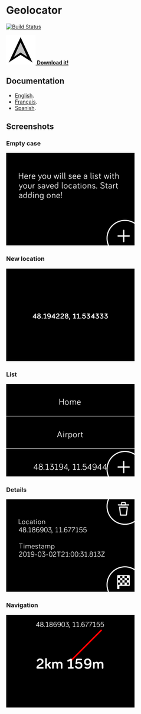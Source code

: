 # Geolocator

[![Build Status](https://travis-ci.com/SergioMorchon/fitbit-geolocator.svg?branch=master)](https://travis-ci.com/SergioMorchon/fitbit-geolocator)

**[![Icon](./resources/icon.png) Download it!](https://gam.fitbit.com/gallery/app/6aeb6da0-dfb9-40a5-9fcb-160a5b5e3be5)**

## Documentation

- [English](./doc/en.md).
- [Français](./doc/es.md).
- [Spanish](./doc/es.md).

## Screenshots

### Empty case

![Empty case](./doc/ionic/en/0-list-empty-case.png)

### New location

![New location](./doc/ionic/en/1-new-location.png)

### List

![List](./doc/ionic/en/2-list-filled.png)

### Details

![Details](./doc/ionic/en/3-details.png)

### Navigation

![Navigation](./doc/ionic/en/4-navigation.png)
